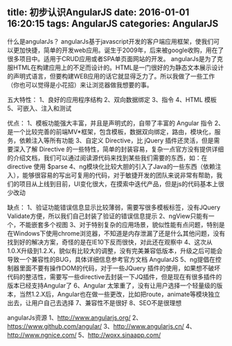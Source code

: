 title: 初步认识AngularJS
date: 2016-01-01 16:20:15
tags: AngularJS
categories: AngularJS
---

什么是angularJs？
    angularJs基于javascript开发的客户端应用框架，使我们可以更加快捷，简单的开发web应用。诞生于2009年，后来被google收购，用在了很多项目中。适用于CRUD应用或者SPA单页面网站的开发。
    angularJs是为了克服HTML在构建应用上的不足而设计的。HTML是一门很好的为静态文本展示设计的声明式语言，但要构建WEB应用的话它就显得乏力了。所以我做了一些工作（你也可以觉得是小花招）来让浏览器做我想要的事。


五大特性：
	1、良好的应用程序结构
	2、双向数据绑定
	3、指令
	4、HTML 模板
	5、可嵌入、注入和测试


优点：
	1、模板功能强大丰富，并且是声明式的，自带了丰富的 Angular 指令
	2、是一个比较完善的前端MV*框架，包含模板，数据双向绑定，路由，模块化，服务，依赖注入等所有功能
	3、自定义 Directive，比 jQuery 插件还灵活，但是需要深入了解 Directive 的一些特性，简单的封装容易，复杂一点官方没有提供详细的介绍文档，我们可以通过阅读源代码来找到某些我们需要的东西，如：在 directive 使用 $parse
	4、ng模块化比较大胆的引入了Java的一些东西（依赖注入），能够很容易的写出可复用的代码，对于敏捷开发的团队来说非常有帮助，我们的项目从上线到目前，UI变化很大，在摸索中迭代产品，但是js的代码基本上很少改动


缺点：
	1、验证功能错误信息显示比较薄弱，需要写很多模板标签，没有JQuery Validate方便，所以我们自己封装了验证的错误信息提示
	2、ngView只能有一个，不能嵌套多个视图
	3、对于特别复杂的应用场景，貌似性能有点问题，特别是在Windows下使用chrome浏览器，不知道是内存泄漏了还是什么其他问题，没有找到好的解决方案，奇怪的是在IE10下反而很快，对此还在观察中
	4、这次从1.0.X升级到1.2.X，貌似有比较大的调整，没有完美兼容低版本，升级之后可能会导致一个兼容性的BUG，具体详细信息参考官方文档 AngularJS
	5、ng提倡在控制器里面不要有操作DOM的代码，对于一些JQuery 插件的使用，如果想不破坏代码的整洁性，需要写一些directive去封装一下JQ插件，但是现在有很多插件的版本已经支持Angular了
	6、Angular 太笨重了，没有让用户选择一个轻量级的版本，当然1.2.X后，Angular也在做一些更改，比如把route，animate等模块独立出去，让用户自己去选择
	7、兼容性不是很好
	8、SEO不是很理想


angularJs资源
	1、http://www.angularjs.org/
	2、https://www.github.com/angular/
	3、http://www.angularjs.cn/
	4、http://www.ngnice.com/
	5、http://woxx.sinaapp.com/